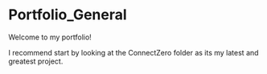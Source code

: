 # Portfolio_General

Welcome to my portfolio!

I recommend start by looking at the ConnectZero folder as its my latest and greatest project.
